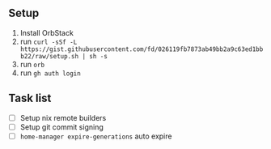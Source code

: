 ## Setup

<!-- TODO: move setup script https://gist.github.com/fd/026119fb7873ab49bb2a9c63ed1bbb22 -->

1. Install OrbStack
2. run `curl -sSf -L https://gist.githubusercontent.com/fd/026119fb7873ab49bb2a9c63ed1bbb22/raw/setup.sh | sh -s`
3. run `orb`
4. run `gh auth login`

## Task list

- [ ] Setup nix remote builders
- [ ] Setup git commit signing
- [ ] `home-manager expire-generations` auto expire
